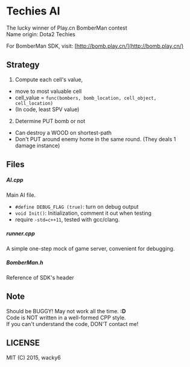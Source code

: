 Techies AI
===
The lucky winner of Play.cn BomberMan contest  
Name origin: Dota2 Techies

For BomberMan SDK, visit: [http://bomb.play.cn/](http://bomb.play.cn/)

## Strategy

1. Compute each cell's value, 
  * move to most valuable cell
  * cell_value = `func(bombers, bomb_location, cell_object, cell_location)`
  * (In code, least SPV value)
2. Determine PUT bomb or not
  * Can destroy a WOOD on shortest-path
  * Don't PUT around enemy home in the same round. (They deals 1 damage instance)

## Files

##### AI.cpp
Main AI file.
* `#define DEBUG_FLAG (true)`: turn on debug output
* `void Init()`: Initialization, comment it out when testing
* require `-std=c++11`, tested with gcc/clang.

##### runner.cpp
A simple one-step mock of game server, convenient for debugging.

##### BomberMan.h
Reference of SDK's header

## Note
Should be BUGGY! May not work all the time. **:D**  
Code is NOT written in a well-formed CPP style.  
If you can't understand the code, DON'T contact me!

## LICENSE
MIT (C) 2015, wacky6